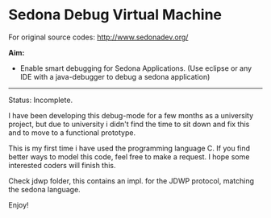 Sedona Debug Virtual Machine
================================================

For original source codes: http://www.sedonadev.org/

**Aim:**
- Enable smart debugging for Sedona Applications. (Use eclipse or any IDE with a java-debugger to debug a sedona application)
------------------------------------------------------------------------------------------------------

Status: Incomplete.

I have been developing this debug-mode for a few months as a university project, but due to university i didn't find the time to sit down and fix this and to move to a functional prototype.

This is my first time i have used the programming language C. If you find better ways to model this code, feel free to make a request. I hope some interested coders will finish this.


Check jdwp folder, this contains an impl. for the JDWP protocol, matching the sedona language.

Enjoy!